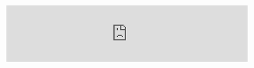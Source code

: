 <p align="center">
  <iframe width="640" src="https://www.youtube.com/embed/videoseries?list=PLJX8EALqb4PzmhYdnK6AxcAhm45FyCCK-" frameborder="0" allowfullscreen></iframe>
</p>
